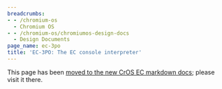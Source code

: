 ```yaml
---
breadcrumbs:
- - /chromium-os
  - Chromium OS
- - /chromium-os/chromiumos-design-docs
  - Design Documents
page_name: ec-3po
title: 'EC-3PO: The EC console interpreter'
---
```


This page has been [moved to the new CrOS EC markdown
docs](https://chromium.googlesource.com/chromiumos/platform/ec/+/HEAD/docs/ec-3po-design.md);
please visit it there.
